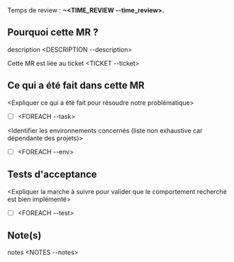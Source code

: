 Temps de review : **~<TIME_REVIEW --time_review>.**

## Pourquoi cette MR ?

description <DESCRIPTION --description>

Cette MR est liée au ticket <TICKET --ticket>

## Ce qui a été fait dans cette MR

<Expliquer ce qui a été fait pour résoudre notre problématique>

* [ ] <FOREACH --task>

<Identifier les environnements concernés (liste non exhaustive car dépendante des projets)>
* [ ] <FOREACH --env>


## Tests d'acceptance

<Expliquer la marche à suivre pour valider que le comportement recherché est bien implémenté>
* [ ] <FOREACH --test>


## Note(s)

notes <NOTES --notes>

